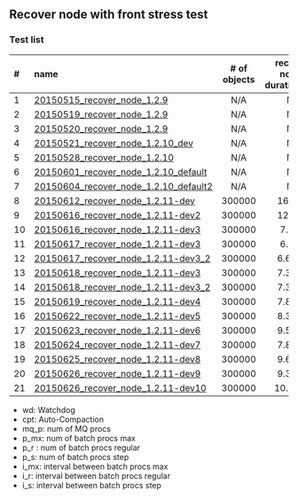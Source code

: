 ## Recover node with front stress test
### Test list

|#|name|# of objects|recover-node's duration(min)|wd|cpt|mq_p|p_mx|p_r|p_s|i_mx|i_r|i_s|
|:---|:---|:-:|:-:|:-:|:-:|--:|--:|--:|--:|--:|--:|--:|  
|1|[20150515_recover_node_1.2.9](20150515_recover_node_1.2.9)|N/A|N/A|No|No|8|10000|5000|250|1000|10|10|
|2|[20150519_recover_node_1.2.9](20150519_recover_node_1.2.9)|N/A|N/A|Yes|Yes|8|10000|5000|250|1000|10|10|
|3|[20150520_recover_node_1.2.9](20150520_recover_node_1.2.9)|N/A|N/A|Yes|Yes|8|10000|5000|250|1000|10|10|
|4|[20150521_recover_node_1.2.10_dev](20150521_recover_node_1.2.10_dev)|N/A|N/A|Yes|Yes|8|10000|5000|250|1000|10|10|
|5|[20150528_recover_node_1.2.10](20150528_recover_node_1.2.10)|N/A|N/A|Yes|Yes|8|10000|5000|250|1000|10|10|
|6|[20150601_recover_node_1.2.10_default](20150601_recover_node_1.2.10_default)|N/A|N/A|Yes|Yes|8|5000|3000|250|1000|10|10|
|7|[20150604_recover_node_1.2.10_default2](20150604_recover_node_1.2.10_default2)|N/A|N/A|Yes|No|8|5000|3000|250|1000|10|10|
|8|[20150612_recover_node_1.2.11-dev](20150612_recover_node_1.2.11-dev)|300000|16.0min|No|Yes|**2**|1000|**100**|10|3000|**500**|50|
|9|[20150616_recover_node_1.2.11-dev2](20150616_recover_node_1.2.11-dev2)|300000|12.0min|No|No|**2**|1000|**200**|10|3000|**500**|50|
|10|[20150616_recover_node_1.2.11-dev3](20150616_recover_node_1.2.11-dev3)|300000|7.5min|No|No|**8**|1000|**800**|10|3000|**500**|50|
|11|[20150617_recover_node_1.2.11-dev3](20150617_recover_node_1.2.11-dev3)|300000|6.8min|No|No|**8**|1000|**1600**|10|3000|**500**|50|
|12|[20150617_recover_node_1.2.11-dev3_2](20150617_recover_node_1.2.11-dev3_2)|300000|6.67min|Yes|No|**8**|1000|**2400**|10|3000|**500**|50|
|13|[20150618_recover_node_1.2.11-dev3](20150618_recover_node_1.2.11-dev3)|300000|7.33min|Yes|No|**8**|1000|**4800**|10|3000|**500**|50|
|14|[20150618_recover_node_1.2.11-dev3_2](20150618_recover_node_1.2.11-dev3_2)|300000|7.33min|Yes|No|**8**|1000|**1600**|10|3000|**250**|50|
|15|[20150619_recover_node_1.2.11-dev4](20150619_recover_node_1.2.11-dev4)|300000|7.83min|Yes|No|**8**|1000|**2400**|10|3000|**250**|50|
|16|[20150622_recover_node_1.2.11-dev5](20150622_recover_node_1.2.11-dev5)|300000|8.33min|Yes|No|**8**|1000|**2400**|10|3000|**250**|50|
|17|[20150623_recover_node_1.2.11-dev6](20150623_recover_node_1.2.11-dev6)|300000|9.52min|Yes|No|**8**|1000|**2400**|10|3000|**250**|50|
|18|[20150624_recover_node_1.2.11-dev7](20150624_recover_node_1.2.11-dev7)|300000|7.83min|Yes|No|**8**|1000|**2400**|10|3000|**250**|50|
|19|[20150625_recover_node_1.2.11-dev8](20150625_recover_node_1.2.11-dev8)|300000|9.67min|Yes|Yes|**8**|1000|**2400**|10|3000|**250**|50|
|20|[20150626_recover_node_1.2.11-dev9](20150626_recover_node_1.2.11-dev9)|300000|9.33min|Yes|Yes|**8**|1000|**2400**|10|3000|**250**|50|
|21|[20150626_recover_node_1.2.11-dev10](20150626_recover_node_1.2.11-dev10)|300000|10.01min|Yes|Yes|**8**|1000|**2400**|10|3000|**250**|50|

- wd: Watchdog
- cpt: Auto-Compaction
- mq_p: num of MQ procs
- p_mx: num of batch procs max
- p_r : num of batch procs regular
- p_s: num of batch procs step
- i_mx: interval between batch procs max
- i_r: interval between batch procs regular
- i_s: interval between batch procs step
